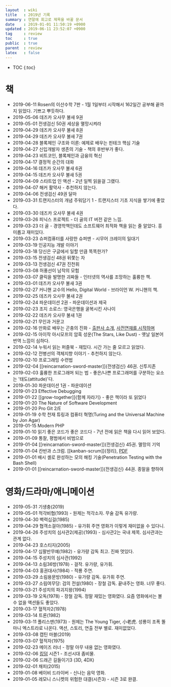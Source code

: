 ```yaml
---
layout  : wiki
title   : 2019년 기록
summary : 연말에 회고로 제목을 바꿀 문서
date    : 2019-01-01 11:50:19 +0900
updated : 2019-06-11 23:52:07 +0900
tag     : review
toc     : true
public  : true
parent  : review
latex   : false
---
```

* TOC
{:toc}

# 책

* 2019-06-11 Rosen의 이산수학 7판 - 1월 1일부터 시작해서 162일간 공부해 끝까지 읽었다. 기쁘고 뿌듯하다.
* 2019-05-06 데즈카 오사무 불새 9권
* 2019-05-01 전생검신 50권 세상을 멸망시켜라
* 2019-04-29 데즈카 오사무 불새 8권
* 2019-04-29 데즈카 오사무 불새 7권
* 2019-04-28 블록체인 구조와 이론: 예제로 배우는 핀테크 핵심 기술
* 2019-04-27 신입개발자 생존의 기술 - 책의 후반부가 좋다.
* 2019-04-23 비트코인, 블록체인과 금융의 혁신
* 2019-04-17 결정적 순간의 대화
* 2019-04-16 데즈카 오사무 불새 6권
* 2019-04-15 데즈카 오사무 불새 5권
* 2019-04-09 스타트업 인 액션 - 2년 일찍 읽을걸 그랬다.
* 2019-04-07 해커 활약사 - 추천하지 않는다.
* 2019-04-06 전생검신 49권 달마
* 2019-03-31 트랜지스터의 개념 주워담기 1 - 트랜지스터 기초 지식을 쌓기에 좋았다.
* 2019-03-30 데즈카 오사무 불새 4권
* 2019-03-26 피닉스 프로젝트 - 더 골의 IT 버전 같은 느낌.
* 2019-03-23 더 골 - 경영학책인데도 소프트웨어 최적화 책을 읽는 줄 알았다. 흥미롭고 재미있다.
* 2019-03-23 슈퍼컴퓨터를 사랑한 슈퍼맨 - 시무어 크레이의 일대기
* 2019-03-19 인공지능 개발 이야기
* 2019-03-18 당신은 구글에서 일할 만큼 똑똑한가?
* 2019-03-15 전생검신 48권 뒤쫓는 자
* 2019-03-13 전생검신 47권 진천휘
* 2019-03-08 허풍선이 남작의 모험
* 2019-03-07 클릭을 발명한 괴짜들 - 인터넷의 역사를 조망하는 훌륭한 책.
* 2019-03-01 데즈카 오사무 불새 3권
* 2019-02-27 커니핸 교수의 Hello, Digital World - 브라이언 W. 커니핸의 책.
* 2019-02-25 데즈카 오사무 불새 2권
* 2019-02-24 파운데이션 2권 - 파운데이션과 제국
* 2019-02-23 조지 소로스: 영국은행을 굴복시킨 사나이
* 2019-02-22 데즈카 오사무 불새 1권
* 2019-02-21 무인과 거문고
* 2019-02-16 만화로 배우는 곤충의 진화 - [출판사 소개](http://www.hanbit.co.kr/store/books/look.php?p_code=B7076585695), [사전연재를 시작하며](https://post.naver.com/viewer/postView.nhn?volumeNo=14156917 )
* 2019-02-15 아이작 아시모프의 암흑 성운(The Stars, Like Dust) - 옛날 일본어 번역 느낌이 심하다.
* 2019-02-14 누워서 읽는 퍼즐북 - 재밌다. 시간 가는 줄 모르고 읽었다.
* 2019-02-12 전병선의 객체지향 이야기 - 추천하지 않는다.
* 2019-02-10 프로그래밍 수련법
* 2019-02-04 [[reincarnation-sword-master]]{전생검신} 46권. 신투지존
* 2019-02-03 훌륭한 프로그래머 되는 법 - 좋은/나쁜 프로그래머를 구분하는 요소는 '태도(attitude)'다.
* 2019-01-30 파운데이션 1권 - 파운데이션
* 2019-01-23 Effective Debugging
* 2019-01-22 [[grow-together]]{함께 자라기} - 좋은 책이라 또 읽었다
* 2019-01-20 The Nature of Software Development
* 2019-01-20 Pro Git 2/E
* 2019-01-19 수학 천재 튜링과 컴퓨터 혁명(Turing and the Universal Machine by Jon Agar)
* 2019-01-15 Modern PHP
* 2019-01-10 읽기 좋은 코드가 좋은 코드다 - 7년 전에 읽은 책을 다시 읽어 보았다.
* 2019-01-09 통찰, 평범에서 비범으로
* 2019-01-04 [[reincarnation-sword-master]]{전생검신} 45권. 멸망의 기억
* 2019-01-04 칸반과 스크럼. [[kanban-scrum]]{정리}, [PDF](https://www.infoq.com/minibooks/kanban-scrum-minibook )
* 2019-01-01 배시 셸로 완성하는 모의 해킹 기술(Penetration Testing with the Bash Shell)
* 2019-01-01 [[reincarnation-sword-master]]{전생검신} 44권. 종말을 향하여

# 영화/드라마/애니메이션

* 2019-05-31 기생충(2019)
* 2019-05-01 적각비협(1993) - 원제는 적각소자. 무술 감독 유가량.
* 2019-04-30 벽력십걸(1985)
* 2019-04-29 협객소걸아(1985) - 유가휘 주연 영화가 이렇게 재미없을 수 있다니.
* 2019-04-26 주성치의 심사관2(제공)(1993) - 심사관2는 국내 제목. 심사관과는 관계 없다.
* 2019-04-23 호스티지(2005)
* 2019-04-17 십팔반무예(1982) - 유가량 감독 최고. 진짜 멋있다.
* 2019-04-15 주성치의 심사관(1992)
* 2019-04-13 소림36방(1978) - 걸작. 유가량, 유가휘.
* 2019-04-03 홍권대사(1984) - 적룡 주연.
* 2019-03-29 소림용문방(1980) - 유가량 감독. 유가휘 주연.
* 2019-03-27 소림여무당: 검의 전설(1980) - 장철 감독. 끝내주는 영화. 너무 좋다.
* 2019-03-21 주성치의 파괴지왕(1994)
* 2019-03-19 오독(1978) - 장철 감독. 정말 재밌는 영화였다. 요즘 영화에서는 볼 수 없을 액션들도 좋았다.
* 2019-03-17 혈적자2(1978)
* 2019-03-14 트론(1982)
* 2019-03-11 폴리스맨(1973) - 원제는 The Young Tiger, 小老虎. 성룡이 조폭 똘마니 엑스트라로 나온다. 액션, 스토리, 연출 전부 별로. 재미없었다.
* 2019-03-08 캡틴 마블(2019)
* 2019-03-07 혈적자(1975)
* 2019-02-23 메이즈 러너 - 정말 아무 내용 없는 영화였다.
* 2019-02-06 [킹덤](https://www.netflix.com/kr/title/80180171 ) 시즌1 - 조선시대 좀비물.
* 2019-02-06 드래곤 길들이기3 (3D, 4DX)
* 2019-02-01 채피(2015)
* 2019-01-08 베이비 드라이버 - 신나는 음악 영화.
* 2019-01-05 레모니 스니켓의 위험한 대결(시즌3) - 시즌 3로 완결.
